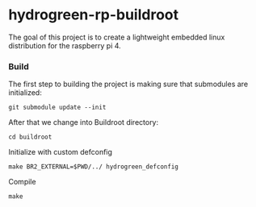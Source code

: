 # hydrogreen-rp-buildroot

The goal of this project is to create a lightweight embedded linux distribution for the raspberry pi 4.

### Build

The first step to building the project is making sure that submodules are initialized:
```
git submodule update --init
```

After that we change into Buildroot directory:
```
cd buildroot
```

Initialize with custom defconfig
```
make BR2_EXTERNAL=$PWD/../ hydrogreen_defconfig
```

Compile

```
make
```